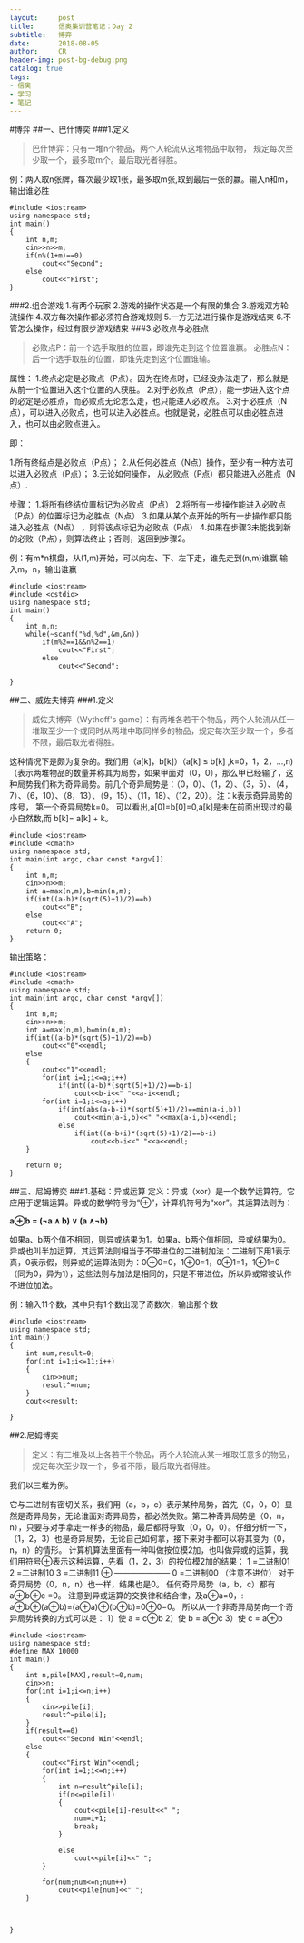 ```yaml
---
layout:     post
title:      信奥集训营笔记：Day 2
subtitle:   博弈
date:       2018-08-05
author:     CR
header-img: post-bg-debug.png
catalog: true
tags:
- 信奥
- 学习
- 笔记
---
```

#博弈
##一、巴什博奕
###1.定义
>巴什博弈：只有一堆n个物品，两个人轮流从这堆物品中取物， 规定每次至少取一个，最多取m个。最后取光者得胜。

例：两人取n张牌，每次最少取1张，最多取m张,取到最后一张的赢。输入n和m，输出谁必胜
```
#include <iostream>
using namespace std;
int main()
{
    int n,m;
    cin>>n>>m;
    if(n%(1+m)==0)
        cout<<"Second";
    else
        cout<<"First";
}
```
###2.组合游戏
1.有两个玩家
2.游戏的操作状态是一个有限的集合
3.游戏双方轮流操作
4.双方每次操作都必须符合游戏规则
5.一方无法进行操作是游戏结束
6.不管怎么操作，经过有限步游戏结束
###3.必败点与必胜点
>必败点P：前一个选手取胜的位置，即谁先走到这个位置谁赢。 
必胜点N：后一个选手取胜的位置，即谁先走到这个位置谁输。

属性：
1.终点必定是必败点（P点）。因为在终点时，已经没办法走了，那么就是从前一个位置进入这个位置的人获胜。 
2.对于必败点（P点），能一步进入这个点的必定是必胜点，而必败点无论怎么走，也只能进入必败点。 
3.对于必胜点（N点），可以进入必败点，也可以进入必胜点。也就是说，必胜点可以由必胜点进入，也可以由必败点进入。

即：

1.所有终结点是必败点（P点）；
2.从任何必胜点（N点）操作，至少有一种方法可以进入必败点（P点）；
3.无论如何操作， 从必败点（P点）都只能进入必胜点（N点）.

步骤：
1.将所有终结位置标记为必败点（P点）
2.将所有一步操作能进入必败点（P点）的位置标记为必胜点（N点）
3.如果从某个点开始的所有一步操作都只能进入必胜点（N点） ，则将该点标记为必败点（P点） 
4.如果在步骤3未能找到新的必败（P点），则算法终止；否则，返回到步骤2。

例：有m*n棋盘，从(1,m)开始，可以向左、下、左下走，谁先走到(n,m)谁赢
输入m，n，输出谁赢
```
#include <iostream>
#include <cstdio>
using namespace std;
int main()
{
    int m,n;
    while(~scanf("%d,%d",&m,&n))
        if(m%2==1&&n%2==1)
            cout<<"First";
        else
            cout<<"Second";
    
}
```

##二、威佐夫博弈
###1.定义
>威佐夫博弈（Wythoff's game）：有两堆各若干个物品，两个人轮流从任一堆取至少一个或同时从两堆中取同样多的物品，规定每次至少取一个，多者不限，最后取光者得胜。

这种情况下是颇为复杂的。我们用（a[k]，b[k]）（a[k] ≤ b[k] ,k=0，1，2，...,n)（表示两堆物品的数量并称其为局势，如果甲面对（0，0），那么甲已经输了，这种局势我们称为奇异局势。前几个奇异局势是：（0，0）、（1，2）、（3，5）、（4，7）、（6，10）、（8，13）、（9，15）、（11，18）、（12，20）。注：k表示奇异局势的序号， 第一个奇异局势k=0。
可以看出,a[0]=b[0]=0,a[k]是未在前面出现过的最小自然数,而 b[k]= a[k] + k。

```
#include <iostream>
#include <cmath>
using namespace std;
int main(int argc, char const *argv[])
{
    int n,m;
    cin>>n>>m;
    int a=max(n,m),b=min(n,m);
    if(int((a-b)*(sqrt(5)+1)/2)==b)
        cout<<"B";
    else
        cout<<"A";
    return 0;
}
```

输出策略：
```
#include <iostream>
#include <cmath>
using namespace std;
int main(int argc, char const *argv[])
{
    int n,m;
    cin>>n>>m;
    int a=max(n,m),b=min(n,m);
    if(int((a-b)*(sqrt(5)+1)/2)==b)
        cout<<"0"<<endl;
    else
    {
        cout<<"1"<<endl;
        for(int i=1;i<=a;i++)
            if(int((a-b)*(sqrt(5)+1)/2)==b-i)
                cout<<b-i<<" "<<a-i<<endl;
        for(int i=1;i<=a;i++)
            if(int(abs(a-b-i)*(sqrt(5)+1)/2)==min(a-i,b))
                cout<<min(a-i,b)<<" "<<max(a-i,b)<<endl;
            else
                if(int((a-b+i)*(sqrt(5)+1)/2)==b-i)
                    cout<<b-i<<" "<<a<<endl;
    }

    return 0;
}
```
##三、尼姆博奕
###1.基础：异或运算
定义：异或（xor）是一个数学运算符。它应用于逻辑运算。异或的数学符号为“⊕”，计算机符号为“xor”。其运算法则为：

**a⊕b = (¬a ∧ b) ∨ (a ∧¬b)**

如果a、b两个值不相同，则异或结果为1。如果a、b两个值相同，异或结果为0。
异或也叫半加运算，其运算法则相当于不带进位的二进制加法：二进制下用1表示真，0表示假，则异或的运算法则为：0⊕0=0，1⊕0=1，0⊕1=1，1⊕1=0（同为0，异为1），这些法则与加法是相同的，只是不带进位，所以异或常被认作不进位加法。

例：输入11个数，其中只有1个数出现了奇数次，输出那个数
```
#include <iostream>
using namespace std;
int main()
{
    int num,result=0;
    for(int i=1;i<=11;i++)
    {
        cin>>num;
        result^=num;
    }
    cout<<result;

}
```
##2.尼姆博奕
>定义：有三堆及以上各若干个物品，两个人轮流从某一堆取任意多的物品，规定每次至少取一个，多者不限，最后取光者得胜。

我们以三堆为例。

它与二进制有密切关系，我们用（a，b，c）表示某种局势，首先（0，0，0）显然是奇异局势，无论谁面对奇异局势，都必然失败。第二种奇异局势是（0，n，n），只要与对手拿走一样多的物品，最后都将导致（0，0，0）。仔细分析一下，（1，2，3）也是奇异局势，无论自己如何拿，接下来对手都可以将其变为（0，n，n）的情形。
计算机算法里面有一种叫做按位模2加，也叫做异或的运算，我们用符号⊕表示这种运算，先看（1，2，3）的按位模2加的结果：
1 =二进制01
2 =二进制10
3 =二进制11 ⊕
———————
0 =二进制00 （注意不进位）
对于奇异局势（0，n，n）也一样，结果也是0。
任何奇异局势（a，b，c）都有a⊕b⊕c =0。
注意到异或运算的交换律和结合律，及a⊕a=0，:
a⊕b⊕(a⊕b)=(a⊕a)⊕(b⊕b)=0⊕0=0。
所以从一个非奇异局势向一个奇异局势转换的方式可以是：
1）使 a = c⊕b
2）使 b = a⊕c
3）使 c = a⊕b

```
#include <iostream>
using namespace std;
#define MAX 10000
int main()
{
    int n,pile[MAX],result=0,num;
    cin>>n;
    for(int i=1;i<=n;i++)
    {
        cin>>pile[i];
        result^=pile[i];
    }
    if(result==0)
        cout<<"Second Win"<<endl;
    else
    {
        cout<<"First Win"<<endl;
        for(int i=1;i<=n;i++)
        {
            int n=result^pile[i];
            if(n<=pile[i])
            {
                cout<<pile[i]-result<<" ";
                num=i+1;
                break;
            }

            else
                cout<<pile[i]<<" ";
        }

        for(num;num<=n;num++)
            cout<<pile[num]<<" ";
    }



}
```